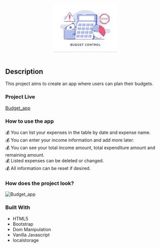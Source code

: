   
<div align="center" >
 <img src='./img/budget.jpg'width='200px' ></div>
  <br>
  
## Description
This project aims to create an app where users can plan their budgets.

### Project Live
[Budget_app]()

### How to use the app
💰 You can list your expenses in the table by date and expense name.<br>
💰 You can enter your income information and add more later.<br>
💰 You can see your total income amount, total expenditure amount and remaining amount.<br>
💰 Listed expenses can be deleted or changed.<br>
💰 All information can be reset if desired.<br>

### How does the project look?
![Budget_app]()

### Built With
- HTML5
- Bootstrap
- Dom Manipulation
- Vanilla Javascript
- localstorage
